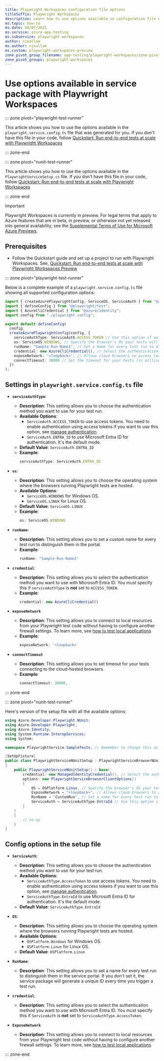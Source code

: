 ```yaml
---
title: Playwright Workspaces configuration file options
titleSuffix: Playwright Workspaces
description: Learn how to use options available in configuration file with Playwright Workspaces
ms.topic: how-to
ms.date: 08/07/2025
ms.service: azure-app-testing
ms.subservice: playwright-workspaces
author: ninallam
ms.author: ninallam
ms.custom: playwright-workspaces-preview
zone_pivot_group_filename: app-testing/playwright-workspaces/zone-pivots-groups.json
zone_pivot_groups: playwright-workspaces
---
```


# Use options available in service package with Playwright Workspaces

::: zone pivot="playwright-test-runner"

This article shows you how to use the options available in the `playwright.service.config.ts` file that was generated for you. 
If you don't have this file in your code, follow [Quickstart: Run end-to-end tests at scale with Playwright Workspaces](./quickstart-run-end-to-end-tests.md) 

::: zone-end

::: zone pivot="nunit-test-runner"

This article shows you how to use the options available in the `PlaywrightServiceSetup.cs` file. 
If you don't have this file in your code, follow [Quickstart: Run end-to-end tests at scale with Playwright Workspaces](./quickstart-run-end-to-end-tests.md) 

::: zone-end

> [!IMPORTANT]
> Playwright Workspaces is currently in preview. For legal terms that apply to Azure features that are in beta, in preview, or otherwise not yet released into general availability, see the [Supplemental Terms of Use for Microsoft Azure Previews](https://azure.microsoft.com/support/legal/preview-supplemental-terms/).

## Prerequisites

* Follow the Quickstart guide and set up a project to run with Playwright Workspaces. See, [Quickstart: Run end-to-end tests at scale with Playwright Workspaces Preview](./quickstart-run-end-to-end-tests.md) 

::: zone pivot="playwright-test-runner"

Below is a complete example of a `playwright.service.config.ts` file showing all supported configuration options:

```typescript
import { createAzurePlaywrightConfig, ServiceOS, ServiceAuth } from "@azure/playwright";
import { defineConfig } from "@playwright/test";
import { AzureCliCredential } from "@azure/identity";
import config from "./playwright.config";

export default defineConfig(
  config,
  createAzurePlaywrightConfig(config, {
    serviceAuthType: ServiceAuth.ACCESS_TOKEN // Use this option if authenticating with access tokens. This mode of authentication must be explicitly enabled in your workspace.
    os: ServiceOS.WINDOWS, // Specify the browser's OS your tests will automate.
    runName: "Sample-Run-Name1", // Set a Name for every test run to distinguish them in the azure portal.
    credential: new AzureCliCredential(), // Select the authentication method you want to use with Entra.
    exposeNetwork: '<loopback>', // Allows cloud browsers to access local resources from your Playwright test code without additional firewall config.
    connectTimeout: 30000 // Set the timeout for your tests (in milliseconds).
  })
);

```

## Settings in `playwright.service.config.ts` file

* **`serviceAuthType`**:
    - **Description**: This setting allows you to choose the authentication method you want to use for your test run. 
    - **Available Options**:
        - `ServiceAuth.ACCESS_TOKEN` to use access tokens. You need to enable authentication using access tokens if you want to use this option, see [manage authentication](./how-to-manage-authentication.md).
        - `ServiceAuth.ENTRA_ID` to use Microsoft Entra ID for authentication. It's the default mode. 
    - **Default Value**: `ServiceAuth.ENTRA_ID`
    - **Example**:
      ```typescript
      serviceAuthType: ServiceAuth.ENTRA_ID
      ```


* **`os`**:
    - **Description**: This setting allows you to choose the operating system where the browsers running Playwright tests are hosted.
    - **Available Options**:
        - `ServiceOS.WINDOWS` for Windows OS.
        - `ServiceOS.LINUX` for Linux OS.
    - **Default Value**: `ServiceOS.LINUX`
    - **Example**:
      ```typescript
      os: ServiceOS.WINDOWS
      ```

* **`runName`**:
    - **Description**: This setting allows you to set a custom name for every test run to distinguish them in the portal.
    - **Example**:
      ```typescript
      runName: "Sample-Run-Name1"
      ```

* **`credential`**:
    - **Description**: This setting allows you to select the authentication method you want to use with Microsoft Entra ID. You must specify this if `serviceAuthType` is **not** set to `ACCESS_TOKEN`.
    - **Example**:
      ```typescript
      credential: new AzureCliCredential()
      ```

* **`exposeNetwork`**
    - **Description**: This setting allows you to connect to local resources from your Playwright test code without having to configure another firewall settings. To learn more, see [how to test local applications](./how-to-test-local-applications.md)
    - **Example**:
      ```typescript
      exposeNetwork: '<loopback>'
      ```

* **`connectTimeout`**
    - **Description**: This setting allows you to set timeout for your tests connecting to the cloud-hosted browsers. 
    - **Example**:
      ```typescript
      connectTimeout: 30000,
      ```     
::: zone-end

::: zone pivot="nunit-test-runner"


Here's version of the setup file with all the available options:

```c#
using Azure.Developer.Playwright.NUnit;
using Azure.Developer.Playwright;
using Azure.Identity;
using System.Runtime.InteropServices;
using System;

namespace PlaywrightService.SampleTests; // Remember to change this as per your project namespace

[SetUpFixture]
public class PlaywrightServiceNUnitSetup : PlaywrightServiceBrowserNUnit
{
    public PlaywrightServiceNUnitSetup() : base(
        credential: new ManagedIdentityCredential(), // Select the authentication method you want to use with Entra.
        options: new PlaywrightServiceBrowserClientOptions()
        {
            OS = OSPlatform.Linux, // Specify the browser's OS your tests will automate.
            ExposeNetwork = "<loopback>", // Allows cloud browsers to access local resources from your Playwright test code without additional firewall config.
            RunName = 'CustomRun', // Set a name for every test run to distinguish them in the portal.
            ServiceAuth = ServiceAuthType.EntraId // Use this option if authenticating with access tokens. This mode of authentication must be explicitly enabled in your workspace.
        }
    )
    {
        // no-op
    }
}
```

## Config options in the setup file

* **`ServiceAuth`**:
    - **Description**: This setting allows you to choose the authentication method you want to use for your test run. 
    - **Available Options**:
        - `ServiceAuthType.AccessToken` to use access tokens. You need to enable authentication using access tokens if you want to use this option, see [manage authentication](./how-to-manage-authentication.md).
        - `ServiceAuthType.EntraId` to use Microsoft Entra ID for authentication. It's the default mode. 
    - **Default Value**: `ServiceAuthType.EntraId`

* **`OS`**:
    - **Description**: This setting allows you to choose the operating system where the browsers running Playwright tests are hosted.
    - **Available Options**:
        - `OSPlatform.Windows` for Windows OS.
        - `OSPlatform.Linux` for Linux OS.
    - **Default Value**: `OSPlatform.Linux`

* **`RunName`**:
    - **Description**: This setting allows you to set a name for every test run to distinguish them in the service portal. If you don't set it, the service package will generate a unique ID every time you trigger a test run.

* **`credential`**:
    - **Description**: This setting allows you to select the authentication method you want to use with Microsoft Entra ID. You must specify this if `ServiceAuth` is **not** set to `ServiceAuthType.AccessToken`.

* **`ExposeNetwork`**
    - **Description**: This setting allows you to connect to local resources from your Playwright test code without having to configure another firewall settings. To learn more, see [how to test local applications](./how-to-test-local-applications.md)
      
::: zone-end
